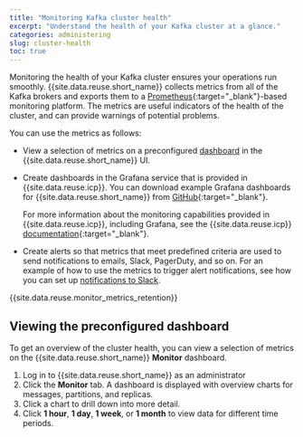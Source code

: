 ```yaml
---
title: "Monitoring Kafka cluster health"
excerpt: "Understand the health of your Kafka cluster at a glance."
categories: administering
slug: cluster-health
toc: true
---
```


Monitoring the health of your Kafka cluster ensures your operations run smoothly. {{site.data.reuse.short_name}} collects metrics from all of the Kafka brokers and exports them to a [Prometheus](https://prometheus.io/docs/introduction/overview/){:target="_blank"}-based monitoring platform. The metrics are useful indicators of the health of the cluster, and can provide warnings of potential problems.

You can use the metrics as follows:
- View a selection of metrics on a preconfigured [dashboard](#viewing-the-preconfigured-dashboard) in the {{site.data.reuse.short_name}} UI.
- Create dashboards in the Grafana service that is provided in {{site.data.reuse.icp}}. You can download example Grafana dashboards for {{site.data.reuse.short_name}} from [GitHub](https://github.com/IBM/charts/tree/master/stable/ibm-eventstreams-dev/ibm_cloud_pak/pak_extensions/dashboards){:target="_blank"}.

   For more information about the monitoring capabilities provided in {{site.data.reuse.icp}}, including Grafana, see the {{site.data.reuse.icp}} [documentation](https://www.ibm.com/support/knowledgecenter/SSBS6K_3.1.2/manage_metrics/monitoring_service.html){:target="_blank"}.
- Create alerts so that metrics that meet predefined criteria are used to send notifications to emails, Slack, PagerDuty, and so on. For an example of how to use the metrics to trigger alert notifications, see how you can set up [notifications to Slack](../../tutorials/monitoring-alerts/).

{{site.data.reuse.monitor_metrics_retention}}

## Viewing the preconfigured dashboard

To get an overview of the cluster health, you can view a selection of metrics on the {{site.data.reuse.short_name}} **Monitor** dashboard.

1. Log in to {{site.data.reuse.short_name}} as an administrator
2. Click the **Monitor** tab. A dashboard is displayed with overview charts for messages, partitions, and replicas.
3. Click a chart to drill down into more detail.
4. Click **1 hour**, **1 day**, **1 week**, or **1 month** to view data for different time periods.
